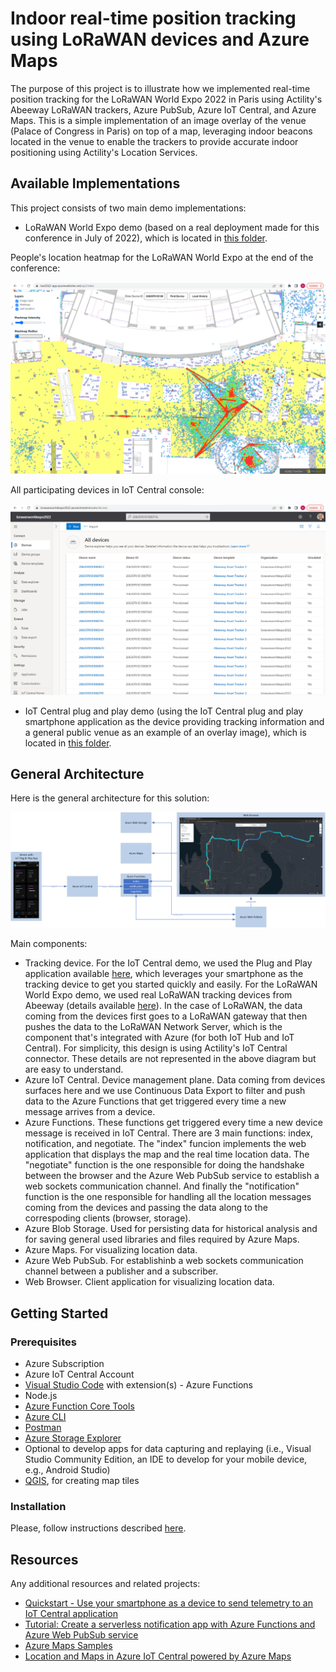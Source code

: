 # Indoor real-time position tracking using LoRaWAN devices and Azure Maps

The purpose of this project is to illustrate how we implemented real-time position tracking for the LoRaWAN World Expo 2022 in Paris using Actility's Abeeway LoRaWAN trackers, Azure PubSub, Azure IoT Central, and Azure Maps. This is a simple implementation of an image overlay of the venue (Palace of Congress in Paris) on top of a map, leveraging indoor beacons located in the venue to enable the trackers to provide accurate indoor positioning using Actility's Location Services.

## Available Implementations

This project consists of two main demo implementations:

* LoRaWAN World Expo demo (based on a real deployment made for this conference in July of 2022), which is located in [this folder](src/realtime-azuremaps-update-lwe).

People's location heatmap for the LoRaWAN World Expo at the end of the conference:

![](images/lwe_heatmap.png)

All participating devices in IoT Central console:

![](images/lwe_iotc_alldevices.png)

* IoT Central plug and play demo (using the IoT Central plug and play smartphone application as the device providing tracking information and a general public venue as an example of an overlay image), which is located in [this folder](src/realtime-azuremaps-update-iotcentraldemo).

## General Architecture

Here is the general architecture for this solution:

![](images/IndoorRealTimePositionTracking_AzureMaps_IoTCentral.png)

Main components:

* Tracking device. For the IoT Central demo, we used the Plug and Play application available [here](https://docs.microsoft.com/en-us/azure/iot-fundamentals/iot-phone-app-how-to), which leverages your smartphone as the tracking device to get you started quickly and easily. For the LoRaWAN World Expo demo, we used real LoRaWAN tracking devices from Abeeway (details available [here](https://www.abeeway.com/smart-badge/)). In the case of LoRaWAN, the data coming from the devices first goes to a LoRaWAN gateway that then pushes the data to the LoRaWAN Network Server, which is the component that's integrated with Azure (for both IoT Hub and IoT Central). For simplicity, this design is using Actility's IoT Central connector. These details are not represented in the above diagram but are easy to understand.
* Azure IoT Central. Device management plane. Data coming from devices surfaces here and we use Continuous Data Export to filter and push data to the Azure Functions that get triggered every time a new message arrives from a device.
* Azure Functions. These functions get triggered every time a new device message is received in IoT Central. There are 3 main functions: index, notification, and negotiate. The "index" funcion implements the web application that displays the map and the real time location data. The "negotiate" function is the one responsible for doing the handshake between the browser and the Azure Web PubSub service to establish a web sockets communication channel. And finally the "notification" function is the one responsible for handling all the location messages coming from the devices and passing the data along to the correspoding clients (browser, storage).
* Azure Blob Storage. Used for persisting data for historical analysis and for saving general used libraries and files required by Azure Maps.
* Azure Maps. For visualizing location data.
* Azure Web PubSub. For establishinb a web sockets communication channel between a publisher and a subscriber.
* Web Browser. Client application for visualizing location data.

## Getting Started

### Prerequisites

- Azure Subscription
- Azure IoT Central Account
- [Visual Studio Code](https://code.visualstudio.com/) with extension(s) - Azure Functions
- Node.js
- [Azure Function Core Tools](https://github.com/Azure/azure-functions-core-tools#installing)
- [Azure CLI](https://docs.microsoft.com/en-us/cli/azure/)
- [Postman](https://www.postman.com/downloads/)
- [Azure Storage Explorer](https://azure.microsoft.com/en-us/features/storage-explorer/)
- Optional to develop apps for data capturing and replaying (i.e., Visual Studio Community Edition, an IDE to develop for your mobile device, e.g., Android Studio)
- [QGIS](https://qgis.org/en/site/), for creating map tiles

### Installation

Please, follow instructions described [here](docs/Azure-Maps-IoT-Central-Demo.pptx).

## Resources

Any additional resources and related projects:

- [Quickstart - Use your smartphone as a device to send telemetry to an IoT Central application](https://docs.microsoft.com/en-us/azure/iot-central/core/quick-deploy-iot-central)
- [Tutorial: Create a serverless notification app with Azure Functions and Azure Web PubSub service](https://docs.microsoft.com/en-us/azure/azure-web-pubsub/tutorial-serverless-notification?tabs=javascript)
- [Azure Maps Samples](https://samples.azuremaps.com/)
- [Location and Maps in Azure IoT Central powered by Azure Maps](https://azure.microsoft.com/en-us/blog/location-and-maps-in-azure-iot-central-powered-by-azure-maps/)
